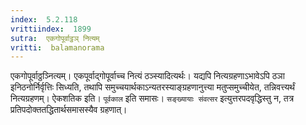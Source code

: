 ```yaml
---
index:  5.2.118
vrittiindex:  1899
sutra:  एकगोपूर्वाट्ठञ् नित्यम्
vritti:  balamanorama 
---
```


एकगोपूर्वाठ्ठञ्नित्यम्। एकपूर्वाद्गोपूर्वाच्च नित्यं ठञ्स्यादित्यर्थः। यद्यपि नित्यग्रहणाऽभावेऽपि ठञा इनिठनोर्निर्वृत्तिः सिध्यति, तथापि समुच्चयार्थकाऽन्यतरस्याङ्ग्रहणानुत्त्या मतुप्समुच्चीयेत, तन्निवत्त्यर्थं नित्यग्रहणम्। ऐकशतिक इति। `पूर्वकाल` इति समासः। `सङ्ख्यायाः संवत्सर` इत्युत्तरपदवृद्धिस्तु न, तत्र प्रतिपदोक्ततद्धितार्थसमासस्यैव ग्रहणात्। 

